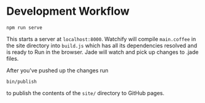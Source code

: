 # Development Workflow

    npm run serve

This starts a server at `localhost:8000`. Watchify will compile `main.coffee` in the site directory into `build.js` which has all its dependencies resolved and is ready to Run in the browser. Jade will watch and pick up changes to .jade files.

After you've pushed up the changes run

    bin/publish

to publish the contents of the `site/` directory to GitHub pages.
